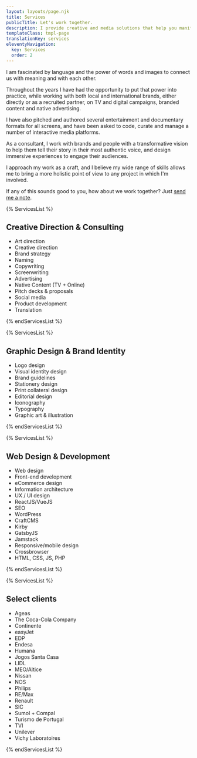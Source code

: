 ```yaml
---
layout: layouts/page.njk
title: Services
publicTitle: Let's work together.
description: I provide creative and media solutions that help you manifest the bigger picture.
templateClass: tmpl-page
translationKey: services
eleventyNavigation:
  key: Services
  order: 2
---
```


I am fascinated by language and the power of words and images to connect us with meaning and with each other.

Throughout the years I have had the opportunity to put that power into practice, while working with both local and international brands, either directly or as a recruited partner, on TV and digital campaigns, branded content and native advertising.

I have also pitched and authored several entertainment and documentary formats for all screens, and have been asked to code, curate and manage a number of interactive media platforms.

As a consultant, I work with brands and people with a transformative vision to help them tell their story in their most authentic voice, and design immersive experiences to engage their audiences.

I approach my work as a craft, and I believe my wide range of skills allows me to bring a more holistic point of view to any project in which I'm involved.

If any of this sounds good to you, how about we work together? Just [send me a note](mailto:hello@fabiomrbarbosa.com).

{% ServicesList %}

## Creative Direction & Consulting

- Art direction
- Creative direction
- Brand strategy
- Naming
- Copywriting
- Screenwriting
- Advertising
- Native Content (TV + Online)
- Pitch decks & proposals
- Social media
- Product development
- Translation

{% endServicesList %}

{% ServicesList %}

## Graphic Design & Brand Identity

- Logo design
- Visual identity design
- Brand guidelines
- Stationery design
- Print collateral design
- Editorial design
- Iconography
- Typography
- Graphic art & illustration

{% endServicesList %}

{% ServicesList %}

## Web Design & Development

- Web design
- Front-end development
- eCommerce design
- Information architecture
- UX / UI design
- ReactJS/VueJS
- SEO
- WordPress
- CraftCMS
- Kirby
- GatsbyJS
- Jamstack
- Responsive/mobile design
- Crossbrowser
- HTML, CSS, JS, PHP

{% endServicesList %}

{% ServicesList %}

## Select clients

- Ageas
- The Coca-Cola Company
- Continente
- easyJet
- EDP
- Endesa
- Humana
- Jogos Santa Casa
- LIDL
- MEO/Altice
- Nissan
- NOS
- Philips
- RE/Max
- Renault
- SIC
- Sumol + Compal
- Turismo de Portugal
- TVI
- Unilever
- Vichy Laboratoires

{% endServicesList %}
